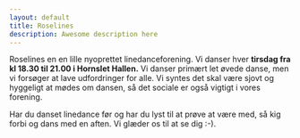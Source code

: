 ```yaml
---
layout: default
title: Roselines
description: Awesome description here
---
```

Roselines en en lille nyoprettet linedanceforening. Vi danser hver **tirsdag fra kl 18.30 til 21.00 i Hornslet Hallen.** Vi danser primært let øvede danse, men vi forsøger at lave udfordringer for alle. Vi syntes det skal være sjovt og hyggeligt at mødes om dansen, så det sociale er også vigtigt i vores forening.

Har du danset linedance før og har du lyst til at prøve at være med, så kig forbi og dans med en aften. Vi glæder os til at se dig :-).

